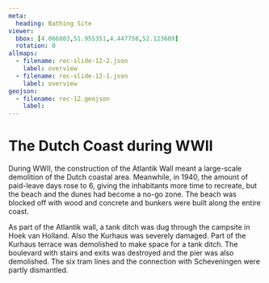 ```yaml
---
meta:
  heading: Bathing Site
viewer:
  bbox: [4.066803,51.955351,4.447758,52.123609]
  rotation: 0
allmaps:
  - filename: rec-slide-12-2.json
    label: overview
  - filename: rec-slide-12-1.json
    label: overview
geojson:
  - filename: rec-12.geojson
    label:
---
```


# The Dutch Coast during WWII

During WWII, the construction of the Atlantik Wall meant a large-scale demolition of the Dutch coastal area. Meanwhile, in 1940, the amount of paid-leave days rose to 6, giving the inhabitants more time to recreate, but the beach and the dunes had become a no-go zone. The beach was blocked off with wood and concrete and bunkers were built along the entire coast. 

As part of the Atlantik wall, a tank ditch was dug through the campsite in Hoek van Holland. Also the Kurhaus was severely damaged. Part of the Kurhaus terrace was demolished to make space for a tank ditch. The boulevard with stairs and exits was destroyed and the pier was also demolished. The six tram lines and the connection with Scheveningen were partly dismantled. 